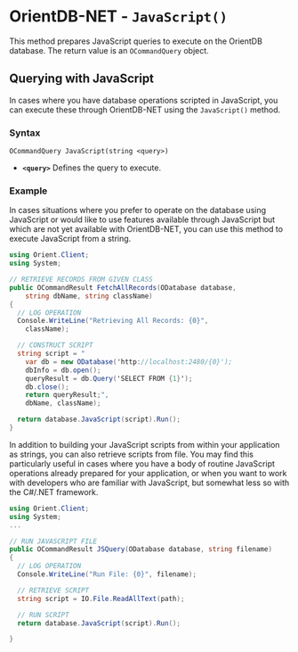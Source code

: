 
# OrientDB-NET - `JavaScript()`

This method prepares JavaScript queries to execute on the OrientDB database.  The return value is an `OCommandQuery` object.

## Querying with JavaScript

In cases where you have database operations scripted in JavaScript, you can execute these through OrientDB-NET using the `JavaScript()` method.

### Syntax

```
OCommandQuery JavaScript(string <query>)
```

- **`<query>`** Defines the query to execute.

### Example

In cases situations where you prefer to operate on the database using JavaScript or would like to use features available through JavaScript but which are not yet available with OrientDB-NET, you can use this method to execute JavaScript from a string.

```csharp
using Orient.Client;
using System;

// RETRIEVE RECORDS FROM GIVEN CLASS
public OCommandResult FetchAllRecords(ODatabase database,
    string dbName, string className)
{
  // LOG OPERATION
  Console.WriteLine("Retrieving All Records: {0}",
    className);

  // CONSTRUCT SCRIPT
  string script = "
    var db = new ODatabase('http://localhost:2480/{0}');
    dbInfo = db.open();
    queryResult = db.Query('SELECT FROM {1}');
    db.close();
    return queryResult;",
    dbName, className);

  return database.JavaScript(script).Run();
}
```

In addition to building your JavaScript scripts from within your application as strings, you can also retrieve scripts from file.  You may find this particularly useful in cases where you have a body of routine JavaScript operations already prepared for your application, or when you want to work with developers who are familiar with JavaScript, but somewhat less so with the C#/.NET framework.

```csharp
using Orient.Client;
using System;
...

// RUN JAVASCRIPT FILE
public OCommandResult JSQuery(ODatabase database, string filename)
{
  // LOG OPERATION
  Console.WriteLine("Run File: {0}", filename);

  // RETRIEVE SCRIPT
  string script = IO.File.ReadAllText(path);

  // RUN SCRIPT
  return database.JavaScript(script).Run();

}
```
